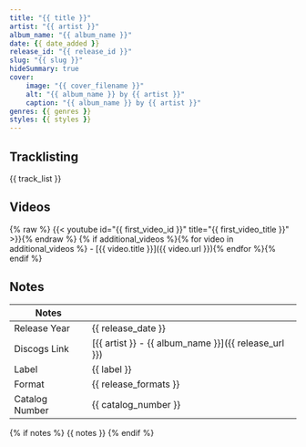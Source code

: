 ```yaml
---
title: "{{ title }}"
artist: "{{ artist }}"
album_name: "{{ album_name }}"
date: {{ date_added }}
release_id: "{{ release_id }}"
slug: "{{ slug }}"
hideSummary: true
cover:
    image: "{{ cover_filename }}"
    alt: "{{ album_name }} by {{ artist }}"
    caption: "{{ album_name }} by {{ artist }}"
genres: {{ genres }}
styles: {{ styles }}
---
```


## Tracklisting
{{ track_list }}

## Videos
{% raw %}    {{< youtube id="{{ first_video_id }}" title="{{ first_video_title }}" >}}{% endraw %}
{% if additional_videos %}{% for video in additional_videos %}
    - [{{ video.title }}]({{ video.url }}){% endfor %}{% endif %}

## Notes
| Notes          |             |
| ---------------| ----------- |
| Release Year   | {{ release_date }} |
| Discogs Link   | [{{ artist }} - {{ album_name }}]({{ release_url }}) |
| Label          | {{ label }} |
| Format         | {{ release_formats }} |
| Catalog Number | {{ catalog_number }} |
{% if notes %}
{{ notes }}
{% endif %}